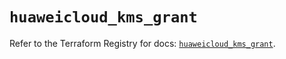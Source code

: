 # `huaweicloud_kms_grant`

Refer to the Terraform Registry for docs: [`huaweicloud_kms_grant`](https://registry.terraform.io/providers/huaweicloud/huaweicloud/1.71.1/docs/resources/kms_grant).
